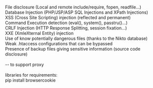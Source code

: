 File disclosure (Local and remote include/require, fopen, readfile...)<br>
Database Injection (PHP/JSP/ASP SQL Injections and XPath Injections)<br>
XSS (Cross Site Scripting) injection (reflected and permanent)<br>
Command Execution detection (eval(), system(), passtru()...)<br>
CRLF Injection (HTTP Response Splitting, session fixation...)<br>
XXE (XmleXternal Entity) injection<br>
Use of know potentially dangerous files (thanks to the Nikto database)<br>
Weak .htaccess configurations that can be bypassed<br>
Presence of backup files giving sensitive information (source code disclosure)<br>
<br>
-- to support proxy <br>
<br>
libraries for requirements:<br>
pip install browsercookie
<br>
